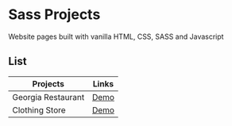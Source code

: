 # Sass Projects

Website pages built with vanilla HTML, CSS, SASS and Javascript

## List

| Projects                                    | Links                                                                                                                         |
| -----------------------------------         | ----------------------------------------------------------------------------------------------------------------              |
| Georgia Restaurant                          | [Demo](/georgia-restaurant/index.html)                                                                                        |
| Clothing Store                              | [Demo](/clothing-store/index.html)                                                                                            |
